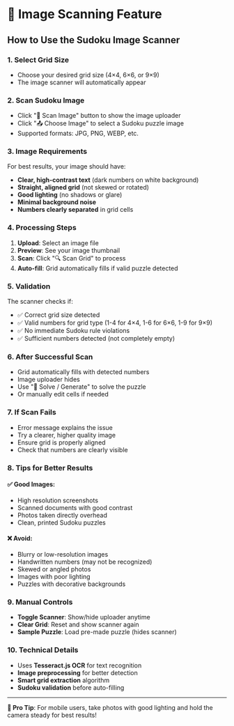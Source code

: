 # 📸 Image Scanning Feature

## How to Use the Sudoku Image Scanner

### 1. **Select Grid Size**
- Choose your desired grid size (4×4, 6×6, or 9×9)
- The image scanner will automatically appear

### 2. **Scan Sudoku Image**
- Click "📸 Scan Image" button to show the image uploader
- Click "📤 Choose Image" to select a Sudoku puzzle image
- Supported formats: JPG, PNG, WEBP, etc.

### 3. **Image Requirements**
For best results, your image should have:
- **Clear, high-contrast text** (dark numbers on white background)
- **Straight, aligned grid** (not skewed or rotated)
- **Good lighting** (no shadows or glare)
- **Minimal background noise**
- **Numbers clearly separated** in grid cells

### 4. **Processing Steps**
1. **Upload**: Select an image file
2. **Preview**: See your image thumbnail
3. **Scan**: Click "🔍 Scan Grid" to process
4. **Auto-fill**: Grid automatically fills if valid puzzle detected

### 5. **Validation**
The scanner checks if:
- ✅ Correct grid size detected
- ✅ Valid numbers for grid type (1-4 for 4×4, 1-6 for 6×6, 1-9 for 9×9)
- ✅ No immediate Sudoku rule violations
- ✅ Sufficient numbers detected (not completely empty)

### 6. **After Successful Scan**
- Grid automatically fills with detected numbers
- Image uploader hides
- Use "🧠 Solve / Generate" to solve the puzzle
- Or manually edit cells if needed

### 7. **If Scan Fails**
- Error message explains the issue
- Try a clearer, higher quality image
- Ensure grid is properly aligned
- Check that numbers are clearly visible

### 8. **Tips for Better Results**

#### ✅ Good Images:
- High resolution screenshots
- Scanned documents with good contrast
- Photos taken directly overhead
- Clean, printed Sudoku puzzles

#### ❌ Avoid:
- Blurry or low-resolution images
- Handwritten numbers (may not be recognized)
- Skewed or angled photos
- Images with poor lighting
- Puzzles with decorative backgrounds

### 9. **Manual Controls**
- **Toggle Scanner**: Show/hide uploader anytime
- **Clear Grid**: Reset and show scanner again
- **Sample Puzzle**: Load pre-made puzzle (hides scanner)

### 10. **Technical Details**
- Uses **Tesseract.js OCR** for text recognition
- **Image preprocessing** for better detection
- **Smart grid extraction** algorithm
- **Sudoku validation** before auto-filling

---

**🎯 Pro Tip**: For mobile users, take photos with good lighting and hold the camera steady for best results!
